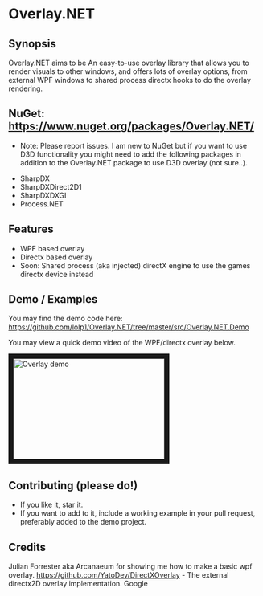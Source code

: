 # Overlay.NET

## Synopsis

Overlay.NET aims to be An easy-to-use overlay library that allows you to render visuals to other windows, and offers lots of overlay options, from external WPF windows to shared process directx hooks to do the overlay rendering. 



## NuGet: https://www.nuget.org/packages/Overlay.NET/
* Note: Please report issues. I am new to NuGet but if you want to use D3D functionality you might need to add the following packages in addition to the Overlay.NET package to use D3D overlay (not sure..).
- SharpDX
- SharpDXDirect2D1
- SharpDXDXGI
- Process.NET

## Features 
- WPF based overlay
- Directx based overlay
- Soon: Shared process (aka injected) directX engine to use the games directx device instead

## Demo / Examples
You may find the demo code here: https://github.com/lolp1/Overlay.NET/tree/master/src/Overlay.NET.Demo

You may view a quick demo video of the WPF/directx overlay below.

<a href="http://stylesoftware.net/Overlay.NET/Overlay.NET.Demo.mp4
" target="_blank"><img src="http://img.youtube.com/vi/aq6LG3IML7s/0.jpg" 
alt="Overlay demo" width="300" height="200" border="10" /></a>

## Contributing (please do!)
- If you like it, star it. 
- If you want to add to it, include a working example in your pull request, preferably added to the demo project.

## Credits
Julian Forrester aka Arcanaeum for showing me how to make a basic wpf overlay.
https://github.com/YatoDev/DirectXOverlay - The external directx2D overlay implementation.
Google
